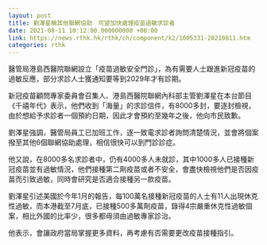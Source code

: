```yaml
---
layout: post
title: 劉澤星稱其他聯網協助　可望加快處理疫苗過敏求診者
date: 2021-08-11 10:12:00.000000000 +08:00
link: https://news.rthk.hk/rthk/ch/component/k2/1605331-20210811.htm
categories: rthk
---
```


醫管局港島西醫院聯網設立「疫苗過敏安全門診」，為有需要人士跟進新冠疫苗的過敏反應，部分求診人士獲通知要等到2029年才有診期。

新冠疫苗顧問專家委員會召集人、港島西醫院聯網內科部主管劉澤星在本台節目《千禧年代》表示，他們收到「海量」的求診信件，有8000多封，要逐封檢視，由於想給予求診者一個預約日期，因此才會預約至幾年之後，他向市民致歉。

劉澤星強調，醫管局員工已加班工作，逐一致電求診者詢問清楚情況，並會將個案撥至其他6個聯網協助處理，相信很快可以到門診診症。

他又說，在8000多名求診者中，仍有4000多人未就診，其中1000多人已接種新冠疫苗並有過敏情況，他們接種第二劑疫苗或者不安全，會盡快檢視他們是否因疫苗而引致過敏，同時會研究是否適合接種另一款疫苗。

劉澤星引述美國於今年1月的報告，每100萬名接種新冠疫苗的人士有11人出現休克性過敏，而本港截至7月底，已接種500多萬劑疫苗，錄得4宗嚴重休克性過敏個案，相比外國的比率少，很多都毋須由過敏專家診治。

他表示，會讓政府當局掌握更多資料，再考慮有否需要更改疫苗接種指引。

